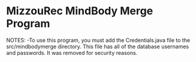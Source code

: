 # MizzouRec MindBody Merge Program
NOTES:
 -To use this program, you must add the Credentials.java file to the src/mindbodymerge directory. This file has all of the database usernames and passwords. It was removed for security reasons.
